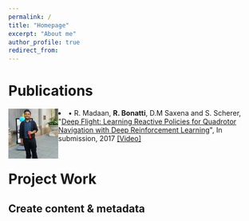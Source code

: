 ```yaml
---
permalink: /
title: "Homepage"
excerpt: "About me"
author_profile: true
redirect_from: 
---
```



Publications
======

<div class="bob"><li>
<img src="images/display_picture.jpg" alt="" width="100" height="100" align="left">
&#8226; R. Madaan, <b>R. Bonatti</b>, D.M Saxena and S. Scherer, "<a href="">Deep Flight: Learning Reactive Policies for Quadrotor Navigation with Deep Reinforcement Learning</a>", In submission, 2017 <a href="https://youtu.be/fKN1q-rkyLY">[Video]</a>
<br>
<br>
</li></div>

Project Work
======

Create content & metadata
------

